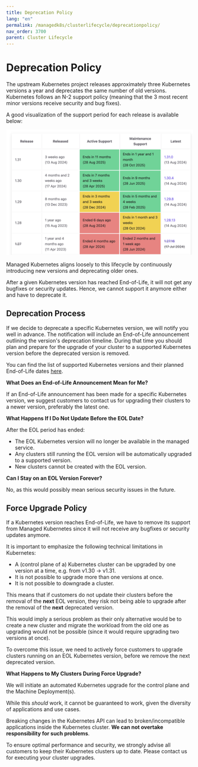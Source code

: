 ```yaml
---
title: Deprecation Policy
lang: "en"
permalink: /managedk8s/clusterlifecycle/deprecationpolicy/
nav_order: 3700
parent: Cluster Lifecycle
---
```


# Deprecation Policy

The upstream Kubernetes project releases approximately three Kubernetes versions a year and deprecates the same number of old versions.
Kubernetes follows an N-2 support policy (meaning that the 3 most recent minor versions receive security and bug fixes).

A good visualization of the support period for each release is available below:

[![K8sVersionSupport](../images/k8s_version_support.png)](https://endoflife.date/kubernetes)

Managed Kubernetes aligns loosely to this lifecycle by continuously introducing new versions and deprecating older ones.

After a given Kubernetes version has reached End-of-Life, it will not get any bugfixes or security updates. Hence, we cannot support it anymore either and have to deprecate it.

## Deprecation Process

If we decide to deprecate a specific Kubernetes version, we will notify you well in advance. The notification will include an End-of-Life announcement outlining the version's deprecation timeline. During that time you should plan and prepare for the upgrade of your cluster to a supported Kubernetes version before the deprecated version is removed.

You can find the list of supported Kubernetes versions and their planned End-of-Life dates [here](/managedk8s/about/kubernetesversions/).

**What Does an End-of-Life Announcement Mean for Me?**

If an End-of-Life announcement has been made for a specific Kubernetes version, we suggest customers to contact us for upgrading their clusters to a newer version, preferably the latest one.

**What Happens If I Do Not Update Before the EOL Date?**

After the EOL period has ended:

- The EOL Kubernetes version will no longer be available in the managed service.
- Any clusters still running the EOL version will be automatically upgraded to a supported version.
- New clusters cannot be created with the EOL version.

**Can I Stay on an EOL Version Forever?**

No, as this would possibly mean serious security issues in the future.

## Force Upgrade Policy

If a Kubernetes version reaches End-of-Life, we have to remove its support from Managed Kubernetes since it will not receive any bugfixes or security updates anymore.

It is important to emphasize the following technical limitations in Kubernetes:

* A (control plane of a) Kubernetes cluster can be upgraded by one version at a time, e.g. from v1.30 -> v1.31.
* It is not possible to upgrade more than one versions at once.
* It is not possible to downgrade a cluster.

This means that if customers do not update their clusters before the removal of the **next** EOL version, they risk not being able to upgrade after the removal of the **next** deprecated version.

This would imply a serious problem as their only alternative would be to create a new cluster and migrate the workload from the old one as upgrading would not be possible (since it would require upgrading two versions at once).

To overcome this issue, we need to actively force customers to upgrade clusters running on an EOL Kubernetes version, before we remove the next deprecated version.

**What Happens to My Clusters During Force Upgrade?**

We will initiate an automated Kubernetes upgrade for the control plane and the Machine Deployment(s).

While this *should* work, it cannot be guaranteed to work, given the diversity of applications and use cases.

Breaking changes in the Kubernetes API can lead to broken/incompatible applications inside the Kubernetes cluster. **We can not overtake responsibility for such problems**.

To ensure optimal performance and security, we strongly advise all customers to keep their Kubernetes clusters up to date. Please contact us for executing your cluster upgrades.
